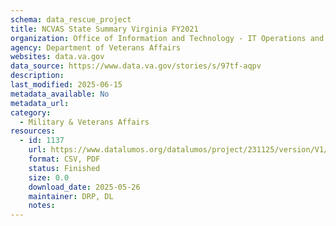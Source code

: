 ```yaml
---
schema: data_rescue_project 
title: NCVAS State Summary Virginia FY2021
organization: Office of Information and Technology - IT Operations and Services (ITOPS)
agency: Department of Veterans Affairs
websites: data.va.gov
data_source: https://www.data.va.gov/stories/s/97tf-aqpv
description: 
last_modified: 2025-06-15
metadata_available: No
metadata_url: 
category:
  - Military & Veterans Affairs 
resources:
  - id: 1137
    url: https://www.datalumos.org/datalumos/project/231125/version/V1/view
    format: CSV, PDF
    status: Finished
    size: 0.0
    download_date: 2025-05-26
    maintainer: DRP, DL
    notes: 
---
```


